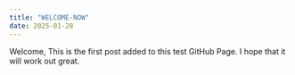 ```yaml
---
title: "WELCOME-NOW"
date: 2025-01-28
---
```

Welcome,
This is the first post added to this test GitHub Page. I hope that it will work out great.
